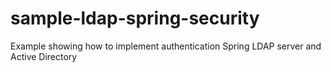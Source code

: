 # sample-ldap-spring-security
Example showing how to implement authentication Spring LDAP server and Active Directory 
